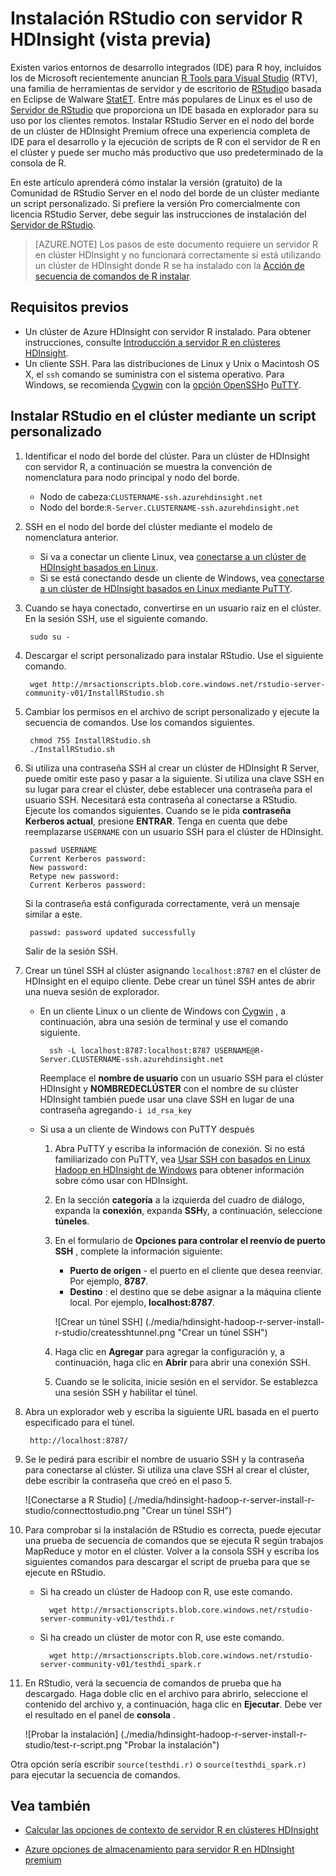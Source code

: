<properties
    pageTitle="Instalar RStudio con servidor R HDInsight (vista preliminar) | Microsoft Azure"
    description="Cómo instalar RStudio con el servidor de R en HDInsight (vista preliminar)."
    services="hdinsight"
    documentationCenter=""
    authors="jeffstokes72"
    manager="jhubbard"
    editor="cgronlun"/>

<tags
   ms.service="hdinsight"
   ms.devlang="na"
   ms.topic="article"
   ms.tgt_pltfrm="na"
   ms.workload="big-data"
   ms.date="09/16/2016"
   ms.author="jeffstok"/>


# <a name="installing-rstudio-with-r-server-on-hdinsight-preview"></a>Instalación RStudio con servidor R HDInsight (vista previa)

Existen varios entornos de desarrollo integrados (IDE) para R hoy, incluidos los de Microsoft recientemente anuncian [R Tools para Visual Studio](https://www.visualstudio.com/en-us/features/rtvs-vs.aspx) (RTV), una familia de herramientas de servidor y de escritorio de [RStudio](https://www.rstudio.com/products/rstudio-server/)o basada en Eclipse de Walware [StatET](http://www.walware.de/goto/statet). Entre más populares de Linux es el uso de [Servidor de RStudio](https://www.rstudio.com/products/rstudio-server/) que proporciona un IDE basada en explorador para su uso por los clientes remotos.  Instalar RStudio Server en el nodo del borde de un clúster de HDInsight Premium ofrece una experiencia completa de IDE para el desarrollo y la ejecución de scripts de R con el servidor de R en el clúster y puede ser mucho más productivo que uso predeterminado de la consola de R.

En este artículo aprenderá cómo instalar la versión (gratuito) de la Comunidad de RStudio Server en el nodo del borde de un clúster mediante un script personalizado. Si prefiere la versión Pro comercialmente con licencia RStudio Server, debe seguir las instrucciones de instalación del [Servidor de RStudio](https://www.rstudio.com/products/rstudio/download-server/).

> [AZURE.NOTE] Los pasos de este documento requiere un servidor R en clúster HDInsight y no funcionará correctamente si está utilizando un clúster de HDInsight donde R se ha instalado con la [Acción de secuencia de comandos de R instalar](hdinsight-hadoop-r-scripts-linux.md).

## <a name="prerequisites"></a>Requisitos previos

* Un clúster de Azure HDInsight con servidor R instalado. Para obtener instrucciones, consulte [Introducción a servidor R en clústeres HDInsight](hdinsight-hadoop-r-server-get-started.md).
* Un cliente SSH. Para las distribuciones de Linux y Unix o Macintosh OS X, el `ssh` comando se suministra con el sistema operativo. Para Windows, se recomienda [Cygwin](http://www.redhat.com/services/custom/cygwin/) con la [opción OpenSSH](https://www.youtube.com/watch?v=CwYSvvGaiWU)o [PuTTY](http://www.chiark.greenend.org.uk/~sgtatham/putty/download.html).  


## <a name="install-rstudio-on-the-cluster-using-a-custom-script"></a>Instalar RStudio en el clúster mediante un script personalizado

1. Identificar el nodo del borde del clúster. Para un clúster de HDInsight con servidor R, a continuación se muestra la convención de nomenclatura para nodo principal y nodo del borde.

    * Nodo de cabeza:`CLUSTERNAME-ssh.azurehdinsight.net`
    * Nodo del borde:`R-Server.CLUSTERNAME-ssh.azurehdinsight.net` 

2. SSH en el nodo del borde del clúster mediante el modelo de nomenclatura anterior. 
 
    * Si va a conectar un cliente Linux, vea [conectarse a un clúster de HDInsight basados en Linux](hdinsight-hadoop-linux-use-ssh-unix.md#connect-to-a-linux-based-hdinsight-cluster).
    * Si se está conectando desde un cliente de Windows, vea [conectarse a un clúster de HDInsight basados en Linux mediante PuTTY](hdinsight-hadoop-linux-use-ssh-windows.md#connect-to-a-linux-based-hdinsight-cluster).

3. Cuando se haya conectado, convertirse en un usuario raíz en el clúster. En la sesión SSH, use el siguiente comando.

        sudo su -

4. Descargar el script personalizado para instalar RStudio. Use el siguiente comando.

        wget http://mrsactionscripts.blob.core.windows.net/rstudio-server-community-v01/InstallRStudio.sh

5. Cambiar los permisos en el archivo de script personalizado y ejecute la secuencia de comandos. Use los comandos siguientes.

        chmod 755 InstallRStudio.sh
        ./InstallRStudio.sh

6. Si utiliza una contraseña SSH al crear un clúster de HDInsight R Server, puede omitir este paso y pasar a la siguiente. Si utiliza una clave SSH en su lugar para crear el clúster, debe establecer una contraseña para el usuario SSH. Necesitará esta contraseña al conectarse a RStudio. Ejecute los comandos siguientes. Cuando se le pida **contraseña Kerberos actual**, presione **ENTRAR**.  Tenga en cuenta que debe reemplazarse `USERNAME` con un usuario SSH para el clúster de HDInsight.

        passwd USERNAME
        Current Kerberos password:
        New password:
        Retype new password:
        Current Kerberos password:
        
    Si la contraseña está configurada correctamente, verá un mensaje similar a este.

        passwd: password updated successfully


    Salir de la sesión SSH.

7. Crear un túnel SSH al clúster asignando `localhost:8787` en el clúster de HDInsight en el equipo cliente. Debe crear un túnel SSH antes de abrir una nueva sesión de explorador.

    * En un cliente Linux o un cliente de Windows con [Cygwin](http://www.redhat.com/services/custom/cygwin/) , a continuación, abra una sesión de terminal y use el comando siguiente.

            ssh -L localhost:8787:localhost:8787 USERNAME@R-Server.CLUSTERNAME-ssh.azurehdinsight.net
            
        Reemplace el **nombre de usuario** con un usuario SSH para el clúster HDInsight y **NOMBREDECLÚSTER** con el nombre de su clúster HDInsight también puede usar una clave SSH en lugar de una contraseña agregando`-i id_rsa_key`     

    * Si usa a un cliente de Windows con PuTTY después

        1.  Abra PuTTY y escriba la información de conexión. Si no está familiarizado con PuTTY, vea [Usar SSH con basados en Linux Hadoop en HDInsight de Windows](hdinsight-hadoop-linux-use-ssh-windows.md) para obtener información sobre cómo usar con HDInsight.
        2.  En la sección **categoría** a la izquierda del cuadro de diálogo, expanda la **conexión**, expanda **SSH**y, a continuación, seleccione **túneles**.
        3.  En el formulario de **Opciones para controlar el reenvío de puerto SSH** , complete la información siguiente:

            * **Puerto de origen** - el puerto en el cliente que desea reenviar. Por ejemplo, **8787**.
            * **Destino** : el destino que se debe asignar a la máquina cliente local. Por ejemplo, **localhost:8787**.

            ![Crear un túnel SSH] (./media/hdinsight-hadoop-r-server-install-r-studio/createsshtunnel.png "Crear un túnel SSH")

        4. Haga clic en **Agregar** para agregar la configuración y, a continuación, haga clic en **Abrir** para abrir una conexión SSH.
        5. Cuando se le solicita, inicie sesión en el servidor. Se establezca una sesión SSH y habilitar el túnel.

8. Abra un explorador web y escriba la siguiente URL basada en el puerto especificado para el túnel.

        http://localhost:8787/ 

9. Se le pedirá para escribir el nombre de usuario SSH y la contraseña para conectarse al clúster. Si utiliza una clave SSH al crear el clúster, debe escribir la contraseña que creó en el paso 5.

    ![Conectarse a R Studio] (./media/hdinsight-hadoop-r-server-install-r-studio/connecttostudio.png "Crear un túnel SSH")

10. Para comprobar si la instalación de RStudio es correcta, puede ejecutar una prueba de secuencia de comandos que se ejecuta R según trabajos MapReduce y motor en el clúster. Volver a la consola SSH y escriba los siguientes comandos para descargar el script de prueba para que se ejecute en RStudio.

    * Si ha creado un clúster de Hadoop con R, use este comando.
        
            wget http://mrsactionscripts.blob.core.windows.net/rstudio-server-community-v01/testhdi.r

    * Si ha creado un clúster de motor con R, use este comando.

            wget http://mrsactionscripts.blob.core.windows.net/rstudio-server-community-v01/testhdi_spark.r

11. En RStudio, verá la secuencia de comandos de prueba que ha descargado. Haga doble clic en el archivo para abrirlo, seleccione el contenido del archivo y, a continuación, haga clic en **Ejecutar**. Debe ver el resultado en el panel de **consola** .
 
    ![Probar la instalación] (./media/hdinsight-hadoop-r-server-install-r-studio/test-r-script.png "Probar la instalación")

Otra opción sería escribir `source(testhdi.r)` o `source(testhdi_spark.r)` para ejecutar la secuencia de comandos.

## <a name="see-also"></a>Vea también

- [Calcular las opciones de contexto de servidor R en clústeres HDInsight](hdinsight-hadoop-r-server-compute-contexts.md)

- [Azure opciones de almacenamiento para servidor R en HDInsight premium](hdinsight-hadoop-r-server-storage.md)


 
